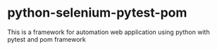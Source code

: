 # python-selenium-pytest-pom
This is a framework for automation web application using python with pytest and pom framework
